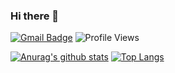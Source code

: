 ### Hi there 👋

[![Gmail Badge](https://img.shields.io/badge/-elucasfelintol@gmail.com-c14438?style=flat&logo=Gmail&logoColor=white)](mailto:thierrymatheusreal@gmail.com "Connect via Email")
 ![Profile Views](https://komarev.com/ghpvc/?username=LucasFelinto&color=7802aa)

[![Anurag's github stats](https://github-readme-stats.vercel.app/api?username=LucasFelinto&count_private=true&hide=stars&show_icons=true&theme=buefy)](https://github.com/ThierryMatheus)
[![Top Langs](https://github-readme-stats.vercel.app/api/top-langs/?username=LucasFelinto&layout=compact&theme=buefy)](https://github.com/anuraghazra/github-readme-stats)


<!--
**LucasFelinto/LucasFelinto** is a ✨ _special_ ✨ repository because its `README.md` (this file) appears on your GitHub profile.

Here are some ideas to get you started:

- 🔭 I’m currently working on ...
- 🌱 I’m currently learning ...
- 👯 I’m looking to collaborate on ...
- 🤔 I’m looking for help with ...
- 💬 Ask me about ...
- 📫 How to reach me: ...
- 😄 Pronouns: ...
- ⚡ Fun fact: ...
-->

